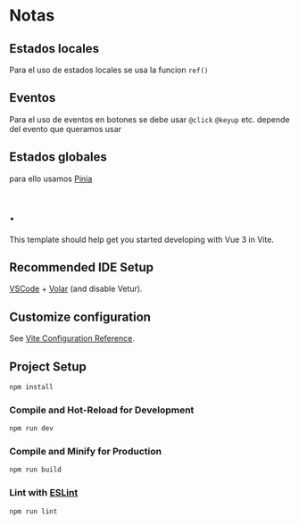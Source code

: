 # Notas

## Estados locales
Para el uso de estados locales se usa la funcion `ref()`

## Eventos
Para el uso de eventos en botones se debe usar `@click` `@keyup` etc. depende del evento que queramos usar

## Estados globales
para ello usamos [Pinia](https://pinia.vuejs.org/introduction.html) 

# .

This template should help get you started developing with Vue 3 in Vite.

## Recommended IDE Setup

[VSCode](https://code.visualstudio.com/) + [Volar](https://marketplace.visualstudio.com/items?itemName=Vue.volar) (and disable Vetur).

## Customize configuration

See [Vite Configuration Reference](https://vite.dev/config/).

## Project Setup

```sh
npm install
```

### Compile and Hot-Reload for Development

```sh
npm run dev
```

### Compile and Minify for Production

```sh
npm run build
```

### Lint with [ESLint](https://eslint.org/)

```sh
npm run lint
```
